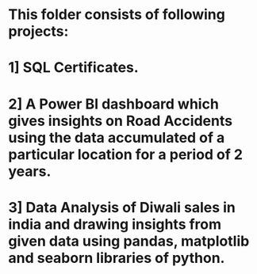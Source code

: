 # This folder consists of following projects:
#
# 1] SQL Certificates.
# 2] A Power BI dashboard which gives insights on Road Accidents using the data accumulated of a particular location for a period of 2 years.
# 3] Data Analysis of Diwali sales in india and drawing insights from given data using pandas, matplotlib and seaborn libraries of python.
